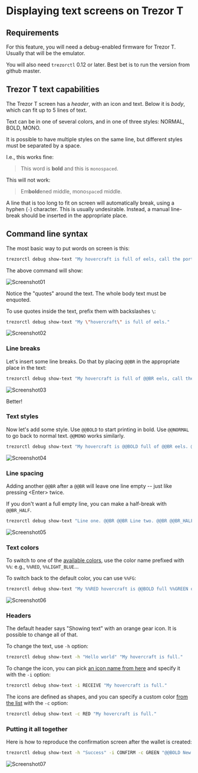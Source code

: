 # Displaying text screens on Trezor T

## Requirements

For this feature, you will need a debug-enabled firmware for Trezor T. Usually that
will be the emulator.

You will also need `trezorctl` 0.12 or later. Best bet is to run the version from github
master.

## Trezor T text capabilities

The Trezor T screen has a _header_, with an icon and text. Below it is _body_, which
can fit up to 5 lines of text.

Text can be in one of several colors, and in one of three styles: NORMAL, BOLD, MONO.

It is possible to have multiple styles on the same line, but different styles must be
separated by a space.

I.e., this works fine:

> This word is **bold** and this is `monospaced`.

This will not work:

> Em**bold**ened middle, mono`space`d middle.

A line that is too long to fit on screen will automatically break, using a hyphen (`-`)
character. This is usually undesirable. Instead, a manual line-break should be inserted
in the appropriate place.

## Command line syntax

The most basic way to put words on screen is this:

```sh
trezorctl debug show-text "My hovercraft is full of eels, call the porter, there is a frog in my bidet."
```

The above command will show:

![Screenshot01](show-text-01.png)

Notice the "quotes" around the text. The whole body text must be enquoted.

To use quotes inside the text, prefix them with backslashes `\`:

```sh
trezorctl debug show-text "My \"hovercraft\" is full of eels."
```

![Screenshot02](show-text-02.png)

### Line breaks

Let's insert some line breaks. Do that by placing `@@BR` in the appropriate place
in the text:

```sh
trezorctl debug show-text "My hovercraft is full of @@BR eels, call the porter, @@BR there is a frog in my @@BR bidet."
```

![Screenshot03](show-text-03.png)

Better!

### Text styles

Now let's add some style. Use `@@BOLD` to start printing in bold. Use `@@NORMAL`
to go back to normal text. `@@MONO` works similarly.

```sh
trezorctl debug show-text "My hovercraft is @@BOLD full of @@BR eels. @@NORMAL Call the porter, @@BR there is a @@MONO frog @@NORMAL in my @@BR bidet."
```

![Screenshot04](show-text-04.png)

### Line spacing

Adding another `@@BR` after a `@@BR` will leave one line empty -- just like pressing
\<Enter\> twice.

If you don't want a full empty line, you can make a half-break with `@@BR_HALF`.

```sh
trezorctl debug show-text "Line one. @@BR @@BR Line two. @@BR @@BR_HALF Line three."
```

![Screenshot05](show-text-05.png)


### Text colors

To switch to one of the [available colors](https://github.com/trezor/trezor-firmware/blob/master/core/src/trezor/ui/style.py#L15-L44),
use the color name prefixed with `%%`: e.g., `%%RED`, `%%LIGHT_BLUE`...

To switch back to the default color, you can use `%%FG`:

```sh
trezorctl debug show-text "My %%RED hovercraft is @@BOLD full %%GREEN of @@BR eels. @@NORMAL Call %%ORANGE the %%FG porter."
```

![Screenshot06](show-text-06.png)

### Headers

The default header says "Showing text" with an orange gear icon. It is possible to
change all of that.

To change the text, use `-h` option:

```sh
trezorctl debug show-text -h "Hello world" "My hovercraft is full."
```

To change the icon, you can pick [an icon name from here](https://github.com/trezor/trezor-firmware/blob/master/core/src/trezor/ui/style.py#L51-L71) and specify it with the `-i` option:

```sh
trezorctl debug show-text -i RECEIVE "My hovercraft is full."
```

The icons are defined as shapes, and you can specify a custom color [from the list](https://github.com/trezor/trezor-firmware/blob/master/core/src/trezor/ui/style.py#L15-L44) with the `-c` option:

```sh
trezorctl debug show-text -c RED "My hovercraft is full."
```

### Putting it all together

Here is how to reproduce the confirmation screen after the wallet is created:

```sh
trezorctl debug show-text -h "Success" -i CONFIRM -c GREEN "@@BOLD New wallet created @@BR successfully! @@BR @@BR_HALF @@NORMAL You should back up your @@BR new wallet right now."
```

![Screenshot07](show-text-07.png)
